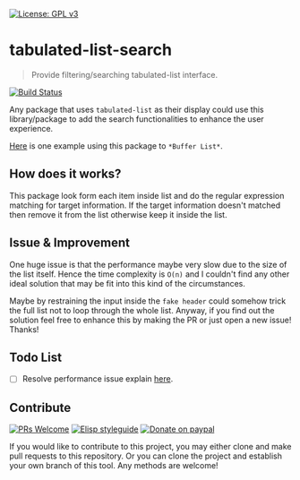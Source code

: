 [![License: GPL v3](https://img.shields.io/badge/License-GPL%20v3-blue.svg)](https://www.gnu.org/licenses/gpl-3.0)

# tabulated-list-search 
> Provide filtering/searching tabulated-list interface.

[![Build Status](https://travis-ci.com/jcs-elpa/tabulated-list-search.svg?branch=master)](https://travis-ci.com/jcs-elpa/tabulated-list-search)

Any package that uses `tabulated-list` as their display could use this 
library/package to add the search functionalities to enhance the user experience.

[Here](https://github.com/jcs090218/jcs-emacs-init/tree/master/features/buffer-menu-search)
is one example using this package to `*Buffer List*`.

## How does it works?

This package look form each item inside list and do the regular 
expression matching for target information. If the target 
information doesn't matched then remove it from the list otherwise 
keep it inside the list.

## Issue & Improvement

One huge issue is that the performance maybe very slow due to the 
size of the list itself. Hence the time complexity is `O(n)` and 
I couldn't find any other ideal solution that may be fit into this 
kind of the circumstances. 

Maybe by restraining the input inside the `fake header` could 
somehow trick the full list not to loop through the whole list. 
Anyway, if you find out the solution feel free to enhance this 
by making the PR or just open a new issue! Thanks!

## Todo List

- [ ] Resolve performance issue explain [here](#issue--improvement).

## Contribute

[![PRs Welcome](https://img.shields.io/badge/PRs-welcome-brightgreen.svg)](http://makeapullrequest.com)
[![Elisp styleguide](https://img.shields.io/badge/elisp-style%20guide-purple)](https://github.com/bbatsov/emacs-lisp-style-guide)
[![Donate on paypal](https://img.shields.io/badge/paypal-donate-1?logo=paypal&color=blue)](https://www.paypal.me/jcs090218)

If you would like to contribute to this project, you may either
clone and make pull requests to this repository. Or you can
clone the project and establish your own branch of this tool.
Any methods are welcome!
